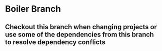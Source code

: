 # Boiler Branch

## Checkout this branch when changing projects or use some of the dependencies from this branch to resolve dependency conflicts
